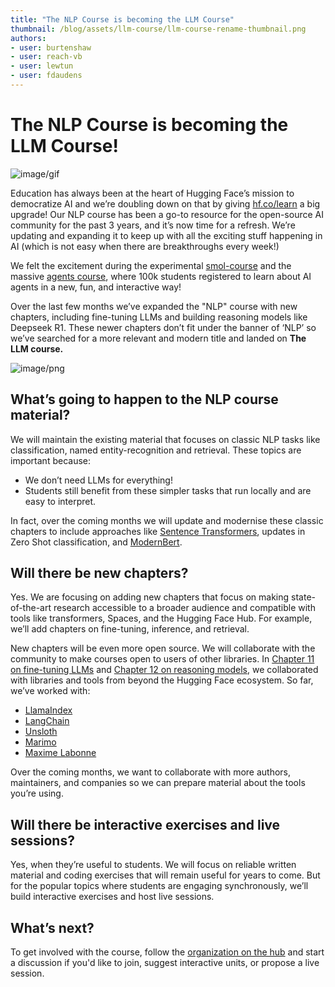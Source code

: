 ```yaml
---
title: "The NLP Course is becoming the LLM Course"
thumbnail: /blog/assets/llm-course/llm-course-rename-thumbnail.png
authors:
- user: burtenshaw
- user: reach-vb
- user: lewtun
- user: fdaudens
---
```


# The NLP Course is becoming the LLM Course!

![image/gif](https://cdn-uploads.huggingface.co/production/uploads/62d648291fa3e4e7ae3fa6e8/I6Pq5TftMqjLOqZzKNplg.gif)

Education has always been at the heart of Hugging Face’s mission to democratize AI and we’re doubling down on that by giving [hf.co/learn](https://hf.co/learn) a big upgrade! Our NLP course has been a go-to resource for the open-source AI community for the past 3 years, and it’s now time for a refresh. We’re updating and expanding it to keep up with all the exciting stuff happening in AI (which is not easy when there are breakthroughs every week!)

We felt the excitement during the experimental [smol-course](https://github.com/huggingface/smol-course) and the massive [agents course](https://huggingface.co/agents-course), where 100k students registered to learn about AI agents in a new, fun, and interactive way! 

Over the last few months we’ve expanded the "NLP" course with new chapters, including fine-tuning LLMs and building reasoning models like Deepseek R1. These newer chapters don’t fit under the banner of ‘NLP’ so we’ve searched for a more relevant and modern title and landed on **The LLM course.**

![image/png](https://cdn-uploads.huggingface.co/production/uploads/62d648291fa3e4e7ae3fa6e8/an9U4x7L7rhUEFH_qgYc4.png)

## What’s going to happen to the NLP course material?

We will maintain the existing material that focuses on classic NLP tasks like classification, named entity-recognition and retrieval. These topics are important because:

- We don’t need LLMs for everything!  
- Students still benefit from these simpler tasks that run locally and are easy to interpret.

In fact, over the coming months we will update and modernise these classic chapters to include approaches like [Sentence Transformers](https://huggingface.co/sentence-transformers), updates in Zero Shot classification, and [ModernBert](https://huggingface.co/blog/modernbert).

## Will there be new chapters?

Yes. We are focusing on adding new chapters that focus on making state-of-the-art research accessible to a broader audience and compatible with tools like transformers, Spaces, and the Hugging Face Hub. For example, we’ll add chapters on fine-tuning, inference, and retrieval.

New chapters will be even more open source. We will collaborate with the community to make courses open to users of other libraries. In [Chapter 11 on fine-tuning LLMs](https://huggingface.co/learn/nlp-course/en/chapter11/1) and [Chapter 12 on reasoning models](https://huggingface.co/learn/nlp-course/en/chapter12/1), we collaborated with libraries and tools from beyond the Hugging Face ecosystem. So far, we’ve worked with:  

- [LlamaIndex](https://huggingface.co/llamaindex)  
- [LangChain](https://huggingface.co/langchain-ai)  
- [Unsloth](https://huggingface.co/unsloth)  
- [Marimo](https://huggingface.co/marimo-team)  
- [Maxime Labonne](https://huggingface.co/mlabonne)

Over the coming months, we want to collaborate with more authors, maintainers, and companies so we can prepare material about the tools you’re using.

## Will there be interactive exercises and live sessions?

Yes, when they’re useful to students. We will focus on reliable written material and coding exercises that will remain useful for years to come. But for the popular topics where students are engaging synchronously, we’ll build interactive exercises and host live sessions.

## What’s next?

To get involved with the course, follow the [organization on the hub](https://huggingface.co/huggingface-course) and start a discussion if you'd like to join, suggest interactive units, or propose a live session.
